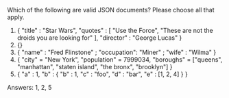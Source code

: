 Which of the following are valid JSON documents? Please choose all that apply.

1. { "title" : "Star Wars", "quotes" : [ "Use the Force", "These are not the droids you are looking for" ], "director" : "George Lucas" }
2. {}
3. { "name" : "Fred Flinstone" ; "occupation": "Miner" ; "wife" : "Wilma" }
4. { "city" = "New York", "population" = 7999034, "boroughs" = ["queens", "manhattan", "staten island", "the bronx", "brooklyn"] }
5. { "a" : 1, "b" : { "b" : 1, "c" : "foo", "d" : "bar", "e" : [1, 2, 4] } }

Answers: 1, 2, 5